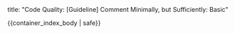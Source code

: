 <frontmatter>
title: "Code Quality: [Guideline] Comment Minimally, but Sufficiently: Basic"
</frontmatter>

{{container_index_body | safe}}
